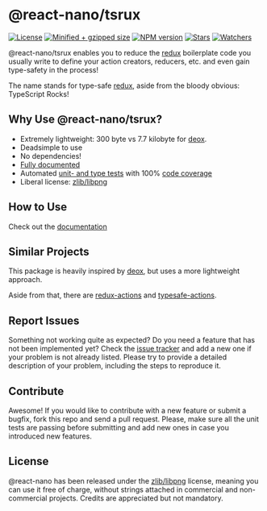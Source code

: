 # @react-nano/tsrux

[![License](https://flat.badgen.net/github/license/lusito/react-nano?icon=github)](https://github.com/Lusito/react-nano/blob/master/LICENSE)
[![Minified + gzipped size](https://flat.badgen.net/bundlephobia/minzip/@react-nano/tsrux?icon=dockbit)](https://bundlephobia.com/result?p=@react-nano/tsrux)
[![NPM version](https://flat.badgen.net/npm/v/@react-nano/@react-nano/tsrux?icon=npm)](https://www.npmjs.com/package/@react-nano/tsrux)
[![Stars](https://flat.badgen.net/github/stars/lusito/react-nano?icon=github)](https://github.com/lusito/react-nano)
[![Watchers](https://flat.badgen.net/github/watchers/lusito/react-nano?icon=github)](https://github.com/lusito/react-nano)

@react-nano/tsrux enables you to reduce the [redux](https://redux.js.org/) boilerplate code you usually write to define your action creators, reducers, etc. and even gain type-safety in the process!

The name stands for type-safe [redux](https://redux.js.org/), aside from the bloody obvious: TypeScript Rocks!

## Why Use @react-nano/tsrux?

- Extremely lightweight: 300 byte vs 7.7 kilobyte for [deox](https://bundlephobia.com/result?p=deox).
- Deadsimple to use
- No dependencies!
- [Fully documented](https://lusito.github.io/react-nano/tsrux)
- Automated [unit- and type tests](https://travis-ci.org/Lusito/react-nano) with 100% [code coverage](https://coveralls.io/github/Lusito/react-nano)
- Liberal license: [zlib/libpng](https://github.com/Lusito/react-nano/blob/master/LICENSE)

## How to Use

Check out the [documentation](https://lusito.github.io/react-nano/tsrux/)

## Similar Projects
This package is heavily inspired by [deox](https://github.com/thebrodmann/deox), but uses a more lightweight approach.

Aside from that, there are [redux-actions](https://github.com/redux-utilities/redux-actions) and [typesafe-actions](https://github.com/piotrwitek/typesafe-actions).

## Report Issues

Something not working quite as expected? Do you need a feature that has not been implemented yet? Check the [issue tracker](https://github.com/Lusito/react-nano/issues) and add a new one if your problem is not already listed. Please try to provide a detailed description of your problem, including the steps to reproduce it.

## Contribute

Awesome! If you would like to contribute with a new feature or submit a bugfix, fork this repo and send a pull request. Please, make sure all the unit tests are passing before submitting and add new ones in case you introduced new features.

## License

@react-nano has been released under the [zlib/libpng](https://github.com/Lusito/react-nano/blob/master/LICENSE) license, meaning you
can use it free of charge, without strings attached in commercial and non-commercial projects. Credits are appreciated but not mandatory.
